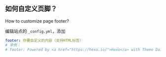 ## 如何自定义页脚？
How to customize page footer?  

编辑站点的 `_config.yml`，添加
```yml
footer: 你要自定义的内容（支持HTML标签）
# 举例：
# footer: Powered by <a href="https://hexo.io/">Hexo</a> with Theme Daily
```
